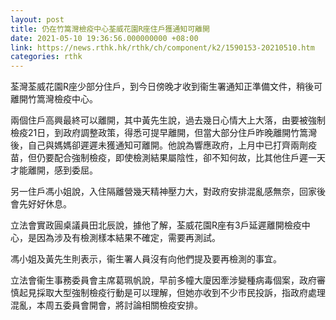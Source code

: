 ```yaml
---
layout: post
title: 仍在竹篙灣檢疫中心荃威花園R座住戶獲通知可離開
date: 2021-05-10 19:36:56.000000000 +08:00
link: https://news.rthk.hk/rthk/ch/component/k2/1590153-20210510.htm
categories: rthk
---
```


荃灣荃威花園R座少部分住戶，到今日傍晚才收到衞生署通知正準備文件，稍後可離開竹篙灣檢疫中心。

兩個住戶高興最終可以離開，其中黃先生說，過去幾日心情大上大落，由要被強制檢疫21日，到政府調整政策，得悉可提早離開，但當大部分住戶昨晚離開竹篙灣後，自己與媽媽卻遲遲未獲通知可離開。他說為響應政府，上月中已打齊兩劑疫苗，但仍要配合強制檢疫，即使檢測結果屬陰性，卻不知何故，比其他住戶遲一天才能離開，感到委屈。

另一住戶馮小姐說，入住隔離營幾天精神壓力大，對政府安排混亂感無奈，回家後會先好好休息。

立法會實政圓桌議員田北辰說，據他了解，荃威花園R座有3戶延遲離開檢疫中心，是因為涉及有檢測樣本結果不確定，需要再測試。

馮小姐及黃先生則表示，衞生署人員沒有向他們提及要再檢測的事宜。

立法會衞生事務委員會主席葛珮帆說，早前多幢大廈因牽涉變種病毒個案，政府審慎起見採取大型強制檢疫行動是可以理解，但她亦收到不少市民投訴，指政府處理混亂，本周五委員會開會，將討論相關檢疫安排。

